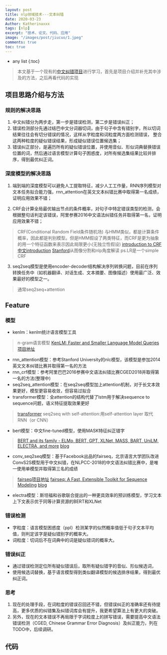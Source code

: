 ```yaml
---
layout: post
title: nlp领域技术---文本纠错
date: 2020-03-23
Author: Katherinaxxx
tags: [nlp]
excerpt: "技术、论文、代码、应用"
image: "/images/post/jiucuo/1.jpeg"
comments: true
toc: true
---
```


<head>
    <script src="https://cdn.mathjax.org/mathjax/latest/MathJax.js?config=TeX-AMS-MML_HTMLorMML" type="text/javascript"></script>
    <script type="text/x-mathjax-config">
        MathJax.Hub.Config({
            tex2jax: {
            skipTags: ['script', 'noscript', 'style', 'textarea', 'pre'],
            inlineMath: [['$','$']]
            }
        });
    </script>
</head>

* any list
{:toc}

>本文基于一个现有的[中文纠错项目](https://github.com/shibing624/pycorrector)进行学习，首先是项目介绍并补充其中涉及的方法，之后再看代码的实现

## 项目思路介绍与方法

### 规则的解决思路
1. 中文纠错分为两步走，第一步是错误检测，第二步是错误纠正；
2. 错误检测部分先通过结巴中文分词器切词，由于句子中含有错别字，所以切词结果往往会有切分错误的情况，这样从字粒度和词粒度两方面检测错误，
整合这两种粒度的疑似错误结果，形成疑似错误位置候选集；
3. 错误纠正部分，是遍历所有的疑似错误位置，并使用音似、形似词典替换错误位置的词，然后通过语言模型计算句子困惑度，对所有候选集结果比较并排序，得到最优纠正词。

### 深度模型的解决思路
1. 端到端的深度模型可以避免人工提取特征，减少人工工作量，RNN序列模型对文本任务拟合能力强，rnn_attention在英文文本纠错比赛中取得第一名成绩，证明应用效果不错；


2. CRF会计算全局最优输出节点的条件概率，对句子中特定错误类型的检测，会根据整句话判定该错误，阿里参赛2016中文语法纠错任务并取得第一名，证明应用效果不错；
>CRF(Conditional Random Field条件随机场)
与HMM类似，都是计算条件概率，因此都是判别模型。但是HMM假设了两类特征，而CRF是更为抽象的用一个特征函数来表示因此局限更小(无独立性假设)
[introduction to CRF](https://homepages.inf.ed.ac.uk/csutton/publications/crftut-fnt.pdf)
[中文introduction](https://zhuanlan.zhihu.com/p/51492037)
[Stanford](https://www.youtube.com/watch?v=rc3YDj5GiVM)从图像分割和nlp角度解读
ps.LR是一个simple CRF

3. seq2seq模型是使用encoder-decoder结构解决序列转换问题，目前在序列转换任务中（如机器翻译、对话生成、文本摘要、图像描述）使用最广泛、效果最好的模型之一。
>通常seq2seq+attention

## Feature
### 模型
* kenlm：kenlm统计语言模型工具
>n-gram语言模型
[KenLM: Faster and Smaller Language Model Queries](https://kheafield.com/papers/avenue/kenlm.pdf)
[项目地址](https://github.com/kpu/kenlm)

* rnn_attention模型：参考Stanford University的nlc模型，该模型是参加2014英文文本纠错比赛并取得第一名的方法
* rnn_crf模型：参考阿里巴巴2016参赛中文语法纠错比赛CGED2018并取得第一名的方法(整理中)
* seq2seq_attention模型：在seq2seq模型加上attention机制，对于长文本效果更好，模型更容易收敛，但容易过拟合
* transformer模型：全attention的结构代替了lstm用于解决sequence to sequence问题，语义特征提取效果更好
>[transformer](https://www.youtube.com/watch?v=ugWDIIOHtPA) seq2seq with self-attention:用self-attention layer 取代RNN（or CNN）

* bert模型：中文fine-tuned模型，使用MASK特征纠正错字
>[BERT and its family - ELMo, BERT, GPT, XLNet, MASS, BART, UniLM, ELECTRA, and more](https://www.youtube.com/watch?v=Bywo7m6ySlk)
[blog](https://katherinaxxx.github.io/blog/nlp/)

* conv_seq2seq模型：基于Facebook出品的fairseq，北京语言大学团队改进ConvS2S模型用于中文纠错，在NLPCC-2018的中文语法纠错比赛中，是唯一使用单模型并取得第三名的成绩
>[fairseq项目地址](https://github.com/pytorch/fairseq)
[fairseq: A Fast, Extensible Toolkit for Sequence Modeling](https://www.aclweb.org/anthology/N19-4009/)
[blog](https://katherinaxxx.github.io/blog/fairseq/)

* electra模型：斯坦福和谷歌联合提出的一种更具效率的预训练模型，学习文本上下文表示优于同等计算资源的BERT和XLNet

### 错误检测
* 字粒度：语言模型困惑度（ppl）检测某字的似然概率值低于句子文本平均值，则判定该字是疑似错别字的概率大。
* 词粒度：切词后不在词典中的词是疑似错词的概率大。


### 错误纠正
* 通过错误检测定位所有疑似错误后，取所有疑似错字的音似、形似候选词，
* 使用候选词替换，基于语言模型得到类似翻译模型的候选排序结果，得到最优纠正词。


### 思考
1. 现在的处理手段，在词粒度的错误召回还不错，但错误纠正的准确率还有待提高，更多优质的纠错集及纠错词库会有提升，我更希望算法上有更大的突破。
2. 另外，现在的文本错误不再局限于字词粒度上的拼写错误，需要提高中文语法错误检测（CGED, Chinese Grammar Error Diagnosis）及纠正能力，列在TODO中，后续调研。

## 代码
